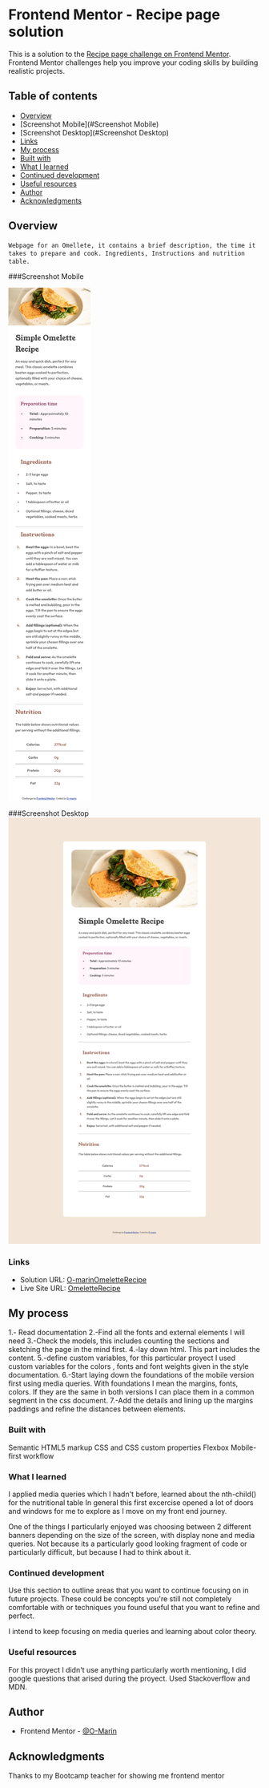 # Frontend Mentor - Recipe page solution

This is a solution to the [Recipe page challenge on Frontend Mentor](https://www.frontendmentor.io/challenges/recipe-page-KiTsR8QQKm). Frontend Mentor challenges help you improve your coding skills by building realistic projects. 

## Table of contents

- [Overview](#overview)
- [Screenshot Mobile](#Screenshot Mobile)
- [Screenshot Desktop](#Screenshot Desktop)
- [Links](#links)
- [My process](#my-process)
- [Built with](#built-with)
- [What I learned](#what-i-learned)
- [Continued development](#continued-development)
- [Useful resources](#useful-resources)
- [Author](#author)
- [Acknowledgments](#acknowledgments)



## Overview
	Webpage for an Omellete, it contains a brief description, the time it takes to prepare and cook. Ingredients, Instructions and nutrition table. 

###Screenshot Mobile

![375 pixels](./375px.png)

###Screenshot Desktop
![1440px.png](./1440px.png)
 

### Links

- Solution URL: [O-marinOmeletteRecipe](https://github.com/O-Marin/omeletteRecipe)
- Live Site URL: [OmeletteRecipe](https://o-marin.github.io/omeletteRecipe/)

## My process
1.- Read documentation
2.-Find all the fonts and external elements I will need
3.-Check the models, this includes counting the sections and sketching the page in the mind first.
4.-lay down html. This part includes the content.
5.-define custom variables, for this particular proyect I used custom variables for the colors , fonts and font weights given in the style documentation.
 6.-Start laying down the foundations of the mobile version first using media queries. With foundations I mean the margins, fonts, colors. If they are the same in both versions I can place them in a common segment in the css document.
7.-Add the details and lining up the margins paddings and refine the distances between elements.


### Built with

 Semantic HTML5 markup
 CSS and CSS custom properties
 Flexbox
 Mobile-first workflow



### What I learned


I applied media queries which I hadn't before, learned about the nth-child() for the nutritional table
In general this first excercise opened a lot of doors and windows for me to explore as I move on my front end journey.

One of the things I particularly enjoyed was choosing between 2 different banners depending on the size of the screen, with display none and media queries. Not because its a particularly good looking fragment of code or particularly difficult,
 but because I had to think about it.


### Continued development

Use this section to outline areas that you want to continue focusing on in future projects. These could be concepts you're still not completely comfortable with or techniques you found useful that you want to refine and perfect.


I intend to keep focusing on media queries and learning about color theory.

### Useful resources

For this proyect I didn't use anything particularly worth mentioning, I did google questions that arised during the proyect.
Used Stackoverflow and MDN.



## Author

- Frontend Mentor - [@O-Marin](https://www.frontendmentor.io/profile/O-Marin)

## Acknowledgments
Thanks to my Bootcamp teacher for showing me  frontend mentor

